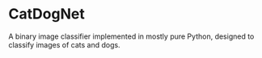 # CatDogNet
A binary image classifier implemented in mostly pure Python, designed to classify images of cats and dogs.
